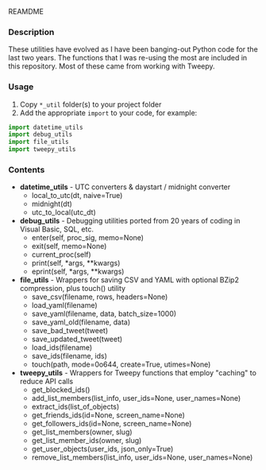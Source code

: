 REAMDME

### Description
These utilities have evolved as I have been banging-out Python code for the last two years.
The functions that I was re-using the most are included in this repository.
Most of these came from working with Tweepy.

### Usage
1) Copy `*_util` folder(s) to your project folder
2) Add the appropriate `import` to your code, for example:
```python
import datetime_utils
import debug_utils
import file_utils
import tweepy_utils
```

### Contents
- **datetime_utils** - UTC converters & daystart / midnight converter
	- local_to_utc(dt, naive=True)
	- midnight(dt)
	- utc_to_local(utc_dt)
- **debug_utils** - Debugging utilities ported from 20 years of coding in Visual Basic, SQL, etc.
	- enter(self, proc_sig, memo=None)
	- exit(self, memo=None)
	- current_proc(self)
	- print(self, *args, **kwargs)
	- eprint(self, *args, **kwargs)
- **file_utils** - Wrappers for saving CSV and YAML with optional BZip2 compression, plus touch() utility
	- save_csv(filename, rows, headers=None)
	- load_yaml(filename)
	- save_yaml(filename, data, batch_size=1000)
	- save_yaml_old(filename, data)
	- save_bad_tweet(tweet)
	- save_updated_tweet(tweet)
	- load_ids(filename)
	- save_ids(filename, ids)
	- touch(path, mode=0o644, create=True, utimes=None)
- **tweepy_utils** - Wrappers for Tweepy functions that employ "caching" to reduce API calls
	- get_blocked_ids()
	- add_list_members(list_info, user_ids=None, user_names=None)
	- extract_ids(list_of_objects)
	- get_friends_ids(id=None, screen_name=None)
	- get_followers_ids(id=None, screen_name=None)
	- get_list_members(owner, slug)
	- get_list_member_ids(owner, slug)
	- get_user_objects(user_ids, json_only=True)
	- remove_list_members(list_info, user_ids=None, user_names=None)

